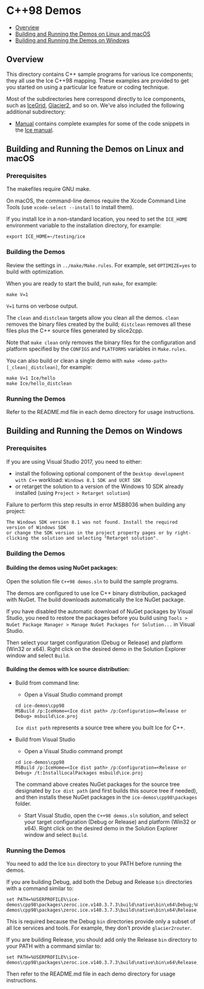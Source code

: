 # C++98 Demos

- [Overview](#overview)
- [Building and Running the Demos on Linux and macOS](#building-and-running-the-demos-on-linux-and-macos)
- [Building and Running the Demos on Windows](#building-and-running-the-demos-on-windows)

## Overview

This directory contains C++ sample programs for various Ice components; they all
use the Ice C++98 mapping. These examples are provided to get you started on
using a particular Ice feature or coding technique.

Most of the subdirectories here correspond directly to Ice components, such as
[IceGrid](./IceGrid), [Glacier2](./Glacier2), and so on. We've also included the
following additional subdirectory:

- [Manual](./Manual) contains complete examples for some of the code snippets
in the [Ice manual][1].

## Building and Running the Demos on Linux and macOS

### Prerequisites

The makefiles require GNU make.

On macOS, the command-line demos require the Xcode Command Line Tools (use
`xcode-select --install` to install them).

If you install Ice in a non-standard location, you need to set the `ICE_HOME`
environment variable to the installation directory, for example:
```
export ICE_HOME=~/testing/ice
```

### Building the Demos

Review the settings in `../make/Make.rules`. For example, set `OPTIMIZE=yes`
to build with optimization.

When you are ready to start the build, run `make`, for example:
```
make V=1
```

`V=1` turns on verbose output.

The `clean` and `distclean` targets allow you clean all the demos. `clean`
removes the binary files created by the build; `distclean` removes all these
files plus the C++ source files generated by slice2cpp.

Note that `make clean` only removes the binary files for the configuration and
platform specified by the `CONFIGS` and `PLATFORMS` variables in `Make.rules`.

You can also build or clean a single demo with `make <demo-path>[_clean|_distclean]`,
for example:
```
make V=1 Ice/hello
make Ice/hello_distclean
```

### Running the Demos

Refer to the README.md file in each demo directory for usage instructions.

## Building and Running the Demos on Windows

### Prerequisites

If you are using Visual Studio 2017, you need to either:
 - install the following optional component of the `Desktop development with C++` workload:
   `Windows 8.1 SDK and UCRT SDK`
 - or retarget the solution to a version of the Windows 10 SDK already installed
   (using `Project > Retarget solution`)

Failure to perform this step results in error MSB8036 when building any project:
```
The Windows SDK version 8.1 was not found. Install the required version of Windows SDK
or change the SDK version in the project property pages or by right-clicking the solution and selecting "Retarget solution".
```

### Building the Demos

#### Building the demos using NuGet packages:

Open the solution file `C++98 demos.sln` to build the sample programs.

The demos are configured to use Ice C++ binary distribution, packaged with
NuGet. The build downloads automatically the Ice NuGet package.

If you have disabled the automatic download of NuGet packages by Visual Studio,
you need to restore the packages before you build using `Tools > NuGet Package
Manager > Manage NuGet Packages for Solution...` in Visual Studio.

Then select your target configuration (Debug or Release) and platform (Win32
or x64). Right click on the desired demo in the Solution Explorer window and
select `Build`.

#### Building the demos with Ice source distribution:

- Build from command line:
  * Open a Visual Studio command prompt
  ```
  cd ice-demos\cpp98
  MSBuild /p:IceHome=<Ice dist path> /p:Configuration=<Release or Debug> msbuild\ice.proj
  ```
  `Ice dist path` represents a source tree where you built Ice for C++.

- Build from Visual Studio
  * Open a Visual Studio command prompt
  ```
  cd ice-demos\cpp98
  MSBuild /p:IceHome=<Ice dist path> /p:Configuration=<Release or Debug> /t:InstallLocalPackages msbuild\ice.proj
  ```
  The command above creates NuGet packages for the source tree designated by
  `Ice dist path` (and first builds this source tree if needed), and then installs these
  NuGet packages in the `ice-demos\cpp98\packages` folder.

  * Start Visual Studio, open the `C++98 demos.sln` solution, and select your target
    configuration (Debug or Release) and platform (Win32 or x64). Right click on the
    desired demo in the Solution Explorer window and select `Build`.

### Running the Demos

You need to add the Ice `bin` directory to your PATH before running the demos.

If you are building Debug, add both the Debug and Release `bin` directories with a
command similar to:
```
set PATH=%USERPROFILE%\ice-demos\cpp98\packages\zeroc.ice.v140.3.7.3\build\native\bin\x64\Debug;%USERPROFILE%\ice-demos\cpp98\packages\zeroc.ice.v140.3.7.3\build\native\bin\x64\Release;%PATH%
```

This is required because the Debug `bin` directories provide only a subset of all
Ice services and tools. For example, they don't provide `glacier2router`.

If you are building Release, you should add only the Release `bin` directory to
your PATH with a command similar to:
```
set PATH=%USERPROFILE%\ice-demos\cpp98\packages\zeroc.ice.v140.3.7.3\build\native\bin\x64\Release;%PATH%
```

Then refer to the README.md file in each demo directory for usage instructions.

[1]: https://doc.zeroc.com/ice/3.7/introduction
